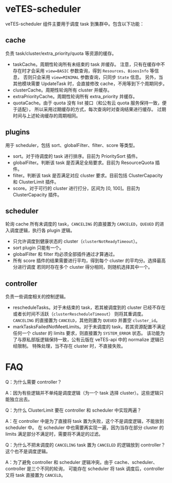 # veTES-scheduler

veTES-scheduler 组件主要用于调度 task 到集群中。包含以下功能：

## cache

负责 task/cluster/extra_priority/quota 等资源的缓存。
- taskCache。周期性轮询所有未结束的 task 并缓存。
  注意，只有在缓存中不存在时才会采用 `view=BASIC` 参数查询，得到 `Resources`、`BioosInfo` 等信息，
  否则只会采用 `view=MINIMAL` 参数查询，只同步 `State` 信息。
  另外，当其他模块需要 UpdateTask 时，会直接修改 cache，不用等到下个周期同步。
- clusterCache。周期性轮询所有 cluster 并缓存。
- extraPriorityCache。周期性轮询所有 extra_priority 并缓存。
- quotaCache。由于 quota 没有 list 接口（和公有云 quota 服务保持一致，便于适配），
  所以采用过期缓存的方式，每次查询时对查询结果进行缓存。
  过期时间与上述轮询缓存的周期相同。

## plugins

用于 scheduler，包括 sort、globalFilter、filter、score 等类型。
- sort。对于待调度的 task 进行排序。目前为 PrioritySort 插件。
- globalFilter。判断该 task 是否满足全局要求。目前为 ResourceQuota 插件。
- filter。判断该 task 是否满足对应 cluster 要求。目前包括 ClusterCapacity 和 ClusterLimit 插件。
- score。对于可行的 cluster 进行打分，区间为 \[0, 100\]。目前为 ClusterCapacity 插件。

## scheduler

轮询 cache 所有未调度的 task，`CANCELING` 的直接置为 `CANCELED`，`QUEUED` 的进入调度逻辑，执行各 plugin 逻辑。
- 只允许调度到健康状态的 cluster（`clusterNotReadyTimeout`）。
- sort plugin 只能有一个。
- globalFilter 和 filter 均必须全部插件通过才算通过。
- 所有 score 插件的结果需要进行平均，得到每个 cluster 的平均分。选择最高分进行调度
  若同时存在多个 cluster 得分相同，则随机选择其中一个。

## controller

负责一些调度相关的控制逻辑。
- rescheduleTasks。对于未结束的 task，若其被调度到的 cluster 已经不存在或者长时间不活跃（`clusterRescheduleTimeout`） 则将其重调度。
  `CANCELING` 的直接置为 `CANCELD`，其他则置为 `QUEUED` 并置空 `cluster_id`。
- markTasksFailedNotMeetLimits。对于未调度的 task，若其资源配置不满足任何一个 cluster 的 limits 要求，则直接置为 `SYSTEM_ERROR` 状态。
  该功能为了与原私部版逻辑保持一致，公有云版在 veTES-api 中的 normalize 逻辑已经限制。
  特殊处理，当不存在 cluster 时，不直接失败。

# FAQ

Q：为什么需要 controller？

A：因为有些逻辑并不单纯是调度逻辑（为一个 task 选择 cluster）。这些逻辑只能独立出去。

Q：为什么 ClusterLimit 要在 controller 和 scheduler 中实现两遍？

A：在 controller 中是为了直接将 task 置为失败，这个不是调度逻辑，不能放到 scheduler 中。
在 scheduler 中也需要再实现一遍，因为当存在部分 cluster 的 limits 满足部分不满足时，需要将不满足的过滤。

Q：为什么不把未调度的 `CANCELING` task 置为 `CANCELED` 的逻辑放到 controller？这个也不是调度逻辑。

A：为了避免 controller 和 scheduler 逻辑冲突。由于 cache、scheduler、controller 是三个不同的轮询，
可能存在 scheduler 将 task 调度后，controller 又将 task 直接置为 `CANCELD`。
